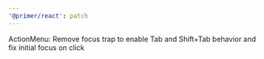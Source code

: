 ```yaml
---
'@primer/react': patch
---
```


ActionMenu: Remove focus trap to enable Tab and Shift+Tab behavior and fix initial focus on click

